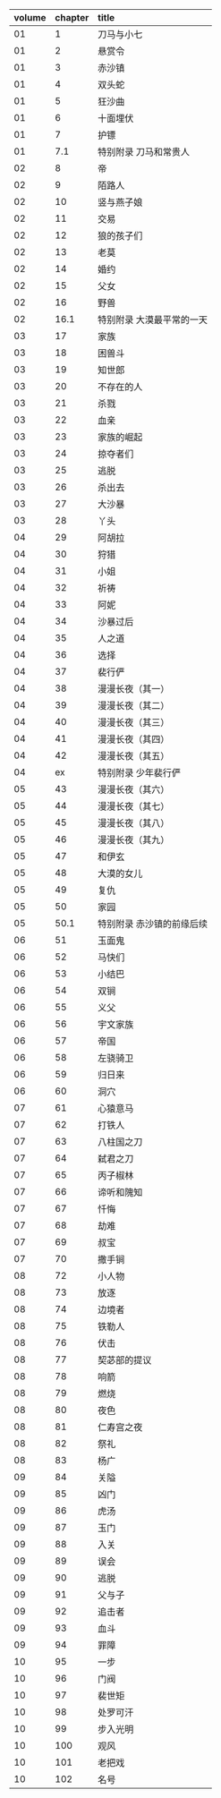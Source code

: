 volume | chapter | title
:-     | :-      | :-
01     | 1       | 刀马与小七
01     | 2       | 悬赏令
01     | 3       | 赤沙镇
01     | 4       | 双头蛇
01     | 5       | 狂沙曲
01     | 6       | 十面埋伏
01     | 7       | 护镖
01     | 7.1      | 特别附录 刀马和常贵人
02     | 8       | 帝
02     | 9       | 陌路人
02     | 10      | 竖与燕子娘
02     | 11      | 交易
02     | 12      | 狼的孩子们
02     | 13      | 老莫
02     | 14      | 婚约
02     | 15      | 父女
02     | 16      | 野兽
02     | 16.1      | 特别附录 大漠最平常的一天
03     | 17      | 家族
03     | 18      | 困兽斗
03     | 19      | 知世郎
03     | 20      | 不存在的人
03     | 21      | 杀戮
03     | 22      | 血亲
03     | 23      | 家族的崛起
03     | 24      | 掠夺者们
03     | 25      | 逃脱
03     | 26      | 杀出去
03     | 27      | 大沙暴
03     | 28      | 丫头
04     | 29      | 阿胡拉
04     | 30      | 狩猎
04     | 31      | 小姐
04     | 32      | 祈祷
04     | 33      | 阿妮
04     | 34      | 沙暴过后
04     | 35      | 人之道
04     | 36      | 选择
04     | 37      | 裴行俨
04     | 38      | 漫漫长夜（其一）
04     | 39      | 漫漫长夜（其二）
04     | 40      | 漫漫长夜（其三）
04     | 41      | 漫漫长夜（其四）
04     | 42      | 漫漫长夜（其五）
04     | ex      | 特别附录 少年裴行俨
05     | 43      | 漫漫长夜（其六）
05     | 44      | 漫漫长夜（其七）
05     | 45      | 漫漫长夜（其八）
05     | 46      | 漫漫长夜（其九）
05     | 47      | 和伊玄
05     | 48      | 大漠的女儿
05     | 49      | 复仇
05     | 50      | 家园
05     | 50.1    | 特别附录 赤沙镇的前缘后续
06     | 51      | 玉面鬼
06     | 52      | 马快们
06     | 53      | 小结巴
06     | 54      | 双锏
06     | 55      | 义父
06     | 56      | 宇文家族
06     | 57      | 帝国
06     | 58      | 左骁骑卫
06     | 59      | 归日来
06     | 60      | 洞穴
07     | 61      | 心猿意马
07     | 62      | 打铁人
07     | 63      | 八柱国之刀
07     | 64      | 弑君之刀
07     | 65      | 丙子椒林
07     | 66      | 谛听和隗知
07     | 67      | 忏悔
07     | 68      | 劫难
07     | 69      | 叔宝
07     | 70      | 撒手锏
08     | 72      | 小人物
08     | 73      | 放逐
08     | 74      | 边境者
08     | 75      | 铁勒人
08     | 76      | 伏击
08     | 77      | 契苾部的提议
08     | 78      | 响箭
08     | 79      | 燃烧
08     | 80      | 夜色
08     | 81      | 仁寿宫之夜
08     | 82      | 祭礼
08     | 83      | 杨广
09     | 84      | 关隘
09     | 85      | 凶门
09     | 86      | 虎汤
09     | 87      | 玉门
09     | 88      | 入关
09     | 89      | 误会
09     | 90      | 逃脱
09     | 91      | 父与子
09     | 92      | 追击者
09     | 93      | 血斗
09     | 94      | 罪障
10     | 95      | 一步
10     | 96      | 门阀
10     | 97      | 裴世矩
10     | 98      | 处罗可汗
10     | 99      | 步入光明
10     | 100     | 观风
10     | 101     | 老把戏
10     | 102     | 名号
